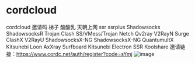 # cordcloud 
cordcloud 邀请码 梯子 酸酸乳 天朝上网 ssr ssrplus Shadowsocks ShadowsocksR Trojan Clash SS/VMess/Trojan  Netch  Qv2ray V2RayN Surge ClashX V2RayU ShadowsocksX-NG ShadowsocksX-NG QuantumultX Kitsunebi Loon AxXray Surfboard Kitsunebi Electron SSR Koolshare 
邀请链接：https://www.cordc.net/auth/register?code=sYmj
![image](https://github.com/johngui/cordcloud/assets/26018046/c9f7494b-5aa0-4b1a-b989-c6a4a5f138e5)
